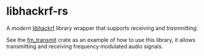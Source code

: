 # libhackrf-rs

A *modern* [libhackrf](https://github.com/DevRaf-Per/hackrf/wiki/libHackRF-API) library wrapper that supports receiving and *trasnmitting*.

See the [fm_transmit](fm_transmit) crate as an example of how to use this library, it allows transmitting and receiving frequency modulated audio signals.
